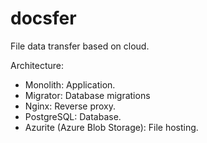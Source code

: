 # docsfer

File data transfer based on cloud.

Architecture:
- Monolith: Application.
- Migrator: Database migrations
- Nginx: Reverse proxy.
- PostgreSQL: Database.
- Azurite (Azure Blob Storage): File hosting.
